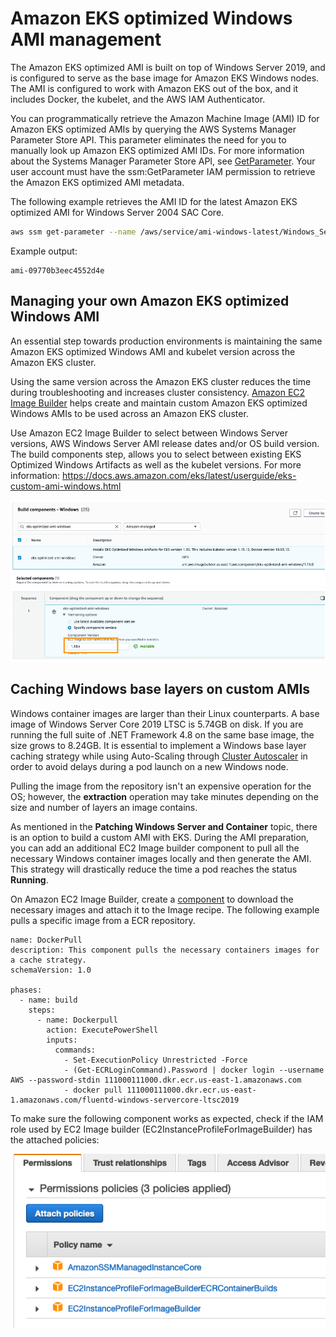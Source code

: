 # Amazon EKS optimized Windows AMI management
The Amazon EKS optimized AMI is built on top of Windows Server 2019, and is configured to serve as the base image for Amazon EKS Windows nodes. The AMI is configured to work with Amazon EKS out of the box, and it includes Docker, the kubelet, and the AWS IAM Authenticator. 

You can programmatically retrieve the Amazon Machine Image (AMI) ID for Amazon EKS optimized AMIs by querying the AWS Systems Manager Parameter Store API. This parameter eliminates the need for you to manually look up Amazon EKS optimized AMI IDs. For more information about the Systems Manager Parameter Store API, see [GetParameter](https://docs.aws.amazon.com/systems-manager/latest/APIReference/API_GetParameter.html). Your user account must have the ssm:GetParameter IAM permission to retrieve the Amazon EKS optimized AMI metadata.

The following example retrieves the AMI ID for the latest Amazon EKS optimized AMI for Windows Server 2004 SAC Core.

```bash    
aws ssm get-parameter --name /aws/service/ami-windows-latest/Windows_Server-2019-English-Core-EKS_Optimized-1.21/image_id --region us-east-1 --query "Parameter.Value" --output text
```

Example output:

```
ami-09770b3eec4552d4e
```

## Managing your own Amazon EKS optimized Windows AMI

An essential step towards production environments is maintaining the same Amazon EKS optimized Windows AMI and kubelet version across the Amazon EKS cluster. 

Using the same version across the Amazon EKS cluster reduces the time during troubleshooting and increases cluster consistency. [Amazon EC2 Image Builder](https://aws.amazon.com/image-builder/) helps create and maintain custom Amazon EKS optimized Windows AMIs to be used across an Amazon EKS cluster.

Use Amazon EC2 Image Builder to select between Windows Server versions, AWS Windows Server AMI release dates and/or OS build version. The build components step, allows you to select between existing EKS Optimized Windows Artifacts as well as the kubelet versions. For more information: https://docs.aws.amazon.com/eks/latest/userguide/eks-custom-ami-windows.html

![](./images/build-components.png)

## Caching Windows base layers on custom AMIs ##
Windows container images are larger than their Linux counterparts.  A base image of Windows Server Core 2019 LTSC is 5.74GB on disk.  If you are running the full suite of .NET Framework 4.8 on the same base image, the size grows to 8.24GB.  It is essential to implement a Windows base layer caching strategy while using Auto-Scaling through [Cluster Autoscaler](https://docs.aws.amazon.com/eks/latest/userguide/cluster-autoscaler.html) in order to avoid delays during a pod launch on a new Windows node.

Pulling the image from the repository isn't an expensive operation for the OS; however, the **extraction** operation may take minutes depending on the size and number of layers an image contains.

As mentioned in the **Patching Windows Server and Container** topic, there is an option to build a custom AMI with EKS. During the AMI preparation, you can add an additional EC2 Image builder component to pull all the necessary Windows container images locally and then generate the AMI. This strategy will drastically reduce the time a pod reaches the status **Running**. 

On Amazon EC2 Image Builder, create a [component](https://docs.aws.amazon.com/imagebuilder/latest/userguide/manage-components.html) to download the necessary images and attach it to the Image recipe. The following example pulls a specific image from a ECR repository. 

```
name: DockerPull
description: This component pulls the necessary containers images for a cache strategy.
schemaVersion: 1.0

phases:
  - name: build
    steps:
      - name: Dockerpull
        action: ExecutePowerShell
        inputs:
          commands:
            - Set-ExecutionPolicy Unrestricted -Force
            - (Get-ECRLoginCommand).Password | docker login --username AWS --password-stdin 111000111000.dkr.ecr.us-east-1.amazonaws.com
            - docker pull 111000111000.dkr.ecr.us-east-1.amazonaws.com/fluentd-windows-servercore-ltsc2019
```

To make sure the following component works as expected, check if the IAM role used by EC2 Image builder (EC2InstanceProfileForImageBuilder) has the attached policies:

![](./images/permissions-policies.png)


